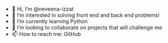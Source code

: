 - 👋 Hi, I’m @neveena-izzat
- 👀 I’m interested in solving front end and back end problems!
- 🌱 I’m currently learning Python
- 💞️ I’m looking to collaborate on projects that will challenge me
- 📫 How to reach me: GitHub 

<!---
neveena-izzat/neveena-izzat is a ✨ special ✨ repository because its `README.md` (this file) appears on your GitHub profile.
You can click the Preview link to take a look at your changes.
--->
